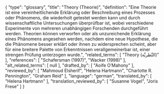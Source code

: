 {
    "type": "glossary",
    "title": "Theory (Theorie)",
    "definition": "Eine Theorie ist eine vereinheitlichende Erklärung oder Beschreibung eines Prozesses oder Phänomens, die wiederholt getestet werden kann und durch wissenschaftliche Untersuchungen überprüfbar ist, wobei verschiedene Experimente von mehreren unabhängigen Forschenden durchgeführt werden. Theorien können verworfen oder als unzureichende Erklärung eines Phänomens angesehen werden, nachdem eine neue Hypothese, die die Phänomene besser erklärt oder ihnen zu widersprechen scheint, aber für eine breitere Palette von Erkenntnissen verallgemeinerbar ist, einer strengen Prüfung unterzogen wurde.",
    "related_terms": [
        "Theory (النَّظريَّة)"
    ],
    "references": [
        "Schafersman (1997)",
        "Wacker (1998)"
    ],
    "alt_related_terms": [
        null
    ],
    "drafted_by": [
        "Aoife O’Mahony"
    ],
    "reviewed_by": [
        "Mahmoud Elsherif",
        "Helena Hartmann",
        "Charlotte R. Pennington",
        "Graham Reid"
    ],
    "language": "german",
    "translated_by": [
        "Helena Hartmann"
    ],
    "translation_reviewed_by": [
        "Susanne Vogel",
        "Joris Frese"
    ]
}